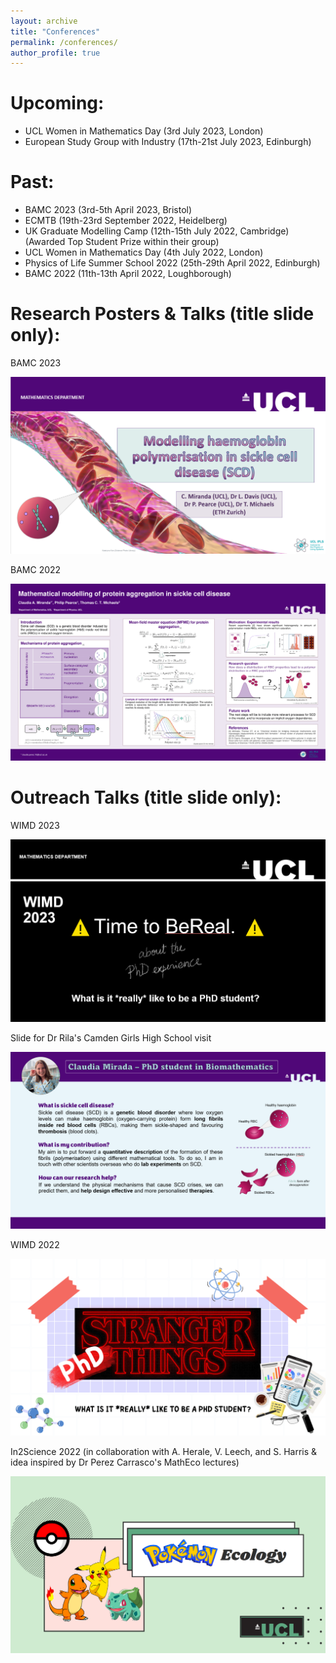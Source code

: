 ```yaml
---
layout: archive
title: "Conferences"
permalink: /conferences/
author_profile: true
---
```


Upcoming:
======
- UCL Women in Mathematics Day (3rd July 2023, London)
- European Study Group with Industry (17th-21st July 2023, Edinburgh)

Past:
======
- BAMC 2023 (3rd-5th April 2023, Bristol)
- ECMTB (19th-23rd September 2022, Heidelberg)
- UK Graduate Modelling Camp (12th-15th July 2022, Cambridge) (Awarded Top Student Prize within their group)
- UCL Women in Mathematics Day (4th July 2022, London)
- Physics of Life Summer School 2022 (25th-29th April 2022, Edinburgh)
- BAMC 2022 (11th-13th April 2022, Loughborough)


Research Posters & Talks (title slide only):
======

BAMC 2023

![BAMC 2023](/images/BAMC_2023.PNG)


BAMC 2022

![Mathematical modelling of protein aggregation in sickle cell disease](/images/poster_1.png)


Outreach Talks (title slide only):
======

WIMD 2023

![WIMD 2023](/images/WIMD_2023.PNG)


Slide for Dr Rila's Camden Girls High School visit

![CHSV 2023](/images/Camden_Girls_School_2023.PNG)


WIMD 2022

![WIMD 2022](/images/WIMD_2022.PNG)


In2Science 2022 (in collaboration with A. Herale, V. Leech, and S. Harris & idea inspired by Dr Perez Carrasco's MathEco lectures)

![In2Science 2022](/images/Pokemon_Ecology_In2Science.PNG)

